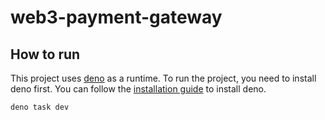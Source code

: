 # web3-payment-gateway

## How to run

This project uses [deno](https://deno.land/) as a runtime. To run the project,
you need to install deno first. You can follow the
[installation guide](https://deno.land/manual/getting_started/installation) to
install deno.

```bash
deno task dev
```
